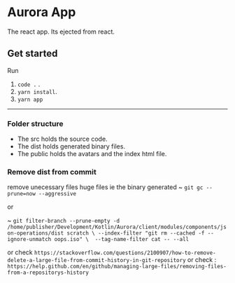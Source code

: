 # Aurora App
The react app.
Its ejected from react.


##   Get started
Run
1. `code .` .
2. `yarn install`.
3. `yarn app`

---
### Folder structure 
* The src holds the source code.
* The dist holds generated binary files.
* The public holds the avatars and the index html file.

### Remove dist from commit
remove unecessary files huge files ie the binary generated 
~ `git gc --prune=now --aggressive`

or 

~ ```git filter-branch --prune-empty -d /home/publisher/Development/Kotlin/Aurora/client/modules/components/json-operations/dist scratch \ --index-filter "git rm --cached -f --ignore-unmatch oops.iso" \  --tag-name-filter cat -- --all```

or check `https://stackoverflow.com/questions/2100907/how-to-remove-delete-a-large-file-from-commit-history-in-git-repository`
or check :
`https://help.github.com/en/github/managing-large-files/removing-files-from-a-repositorys-history`